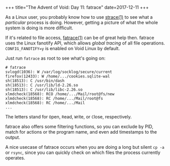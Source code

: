 +++
title="The Advent of Void: Day 11: fatrace"
date=2017-12-11
+++

As a Linux user, you probably know how to use
[strace(1)](https://man.voidlinux.eu/strace.1) to see what a
*particular* process is doing.  However, getting a picture of what the
whole system is doing is more difficult.

If it's related to file access,
[fatrace(1)](https://man.voidlinux.eu/fatrace.1) can be of great help
then.  fatrace uses the Linux fanotify API, which allows *global tracing*
of all file operations.
`CONFIG_FANOTIFY=y` is enabled on Void Linux by default.

Just run `fatrace` as root to see what's going on:

```
# fatrace
svlogd(1036): W /var/log/socklog/secure/current
firefox(12433): W /home/.../cookies.sqlite-wal
sh(18513): C /usr/bin/dash
sh(18513): C /usr/lib/ld-2.26.so
sh(18513): C /usr/lib/libc-2.26.so
xlmdcheck(18568): RCO /home/.../Mail/root@fs/new
xlmdcheck(18568): RC /home/.../Mail/root@fs
xlmdcheck(18568): RC /home/.../Mail
...
```

The letters stand for `O`pen, `R`ead, `W`rite, or `C`lose, respectively.

fatrace also offers some filtering functions, so you can exclude by
PID, match for actions or the program name, and even add timestamps to
the output.

A nice usecase of fatrace occurs when you are doing a long but silent
`cp -a` or `rsync`, since you can quickly check on which files the
process currently operates.
